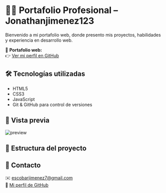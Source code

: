 # 🧑‍💻 Portafolio Profesional – Jonathanjimenez123

Bienvenido a mi portafolio web, donde presento mis proyectos, habilidades y experiencia en desarrollo web.

🚀 **Portafolio web:**  
👉 [Ver mi perfil en GitHub](https://github.com/Jonathanjimenez123)

## 🛠️ Tecnologías utilizadas

- HTML5
- CSS3
- JavaScript
- Git & GitHub para control de versiones

## 📸 Vista previa

![preview](./preview.jpg) <!-- Reemplázalo por una imagen si lo deseas -->

## 📁 Estructura del proyecto


## 📩 Contacto

✉️ escobarjimenez7@gmail.com  
🔗 [Mi perfil de GitHub](https://github.com/Jonathanjimenez123)
 
